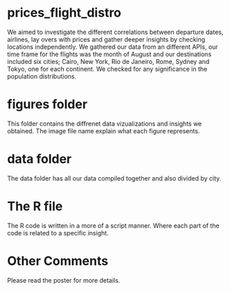 # prices_flight_distro
We aimed to investigate the different correlations between departure dates, airlines,
lay overs with prices and gather deeper insights by checking locations independently.
We gathered our data from an different APIs, our time frame for the flights was the
month of August and our destinations included six cities; Cairo, New York, Rio de
Janeiro, Rome, Sydney and Tokyo, one for each continent. We checked for any significance
in the population distributions.
# figures folder
This folder contains the diffrenet data vizualizations and insights we obtained.
The image file name explain what each figure represents.
# data folder
The data folder has all our data compiled together and also divided by city.
# The R file
The R code is written in a more of a script manner.
Where each part of the code is related to a specific insight.
# Other Comments
Please read the poster for more details.
